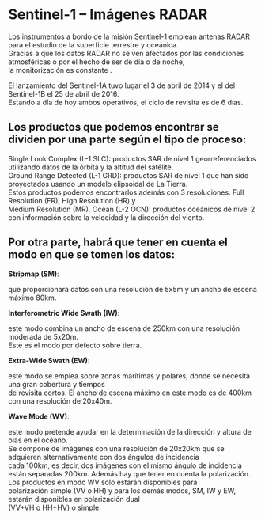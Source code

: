 # Sentinel-1 – Imágenes RADAR

Los instrumentos a bordo de la misión Sentinel-1 emplean antenas RADAR para el estudio de la superficie terrestre y oceánica.   
Gracias a que los datos RADAR no se ven afectados por las condiciones atmosféricas o por el hecho de ser de día o de noche,   
la monitorización es constante .



El lanzamiento del Sentinel-1A tuvo lugar el 3 de abril de 2014 y el del Sentinel-1B el 25 de abril de 2016.  
Estando a día de hoy ambos operativos, el ciclo de revisita es de 6 días.



## Los productos que podemos encontrar se dividen por una parte según el tipo de proceso:



Single Look Complex (L-1 SLC): productos SAR de nivel 1 georreferenciados utilizando datos de la órbita y la altitud del satélite.  
Ground Range Detected (L-1 GRD): productos SAR de nivel 1 que han sido proyectados usando un modelo elipsoidal de La Tierra.  
Estos productos podemos encontrarlos además con 3 resoluciones: Full Resolution (FR), High Resolution (HR) y  
Medium Resolution (MR). 
Ocean (L-2 OCN): productos oceánicos de nivel 2 con información sobre la velocidad y la dirección del viento. 


## Por otra parte, habrá que tener en cuenta el modo en que se tomen los datos: 



**Stripmap (SM)**:

que proporcionará datos con una resolución de 5x5m y un ancho de escena máximo 80km.


**Interferometric Wide Swath (IW)**:

este modo combina un ancho de escena de 250km con una resolución moderada de 5x20m.  
Este es el modo por defecto sobre tierra.  


**Extra-Wide Swath (EW)**:

este modo se emplea sobre zonas marítimas y polares, donde se necesita una gran cobertura y tiempos  
de revisita cortos. El ancho de escena máximo en este modo es de 400km con una resolución de 20x40m.  

**Wave Mode (WV)**:

este modo pretende ayudar en la determinación de la dirección y altura de olas en el océano.  
Se compone de imágenes con una resolución de 20x20km que se adquieren alternativamente con dos ángulos de incidencia   
cada 100km, es decir, dos imágenes con el mismo ángulo de incidencia están separadas 200km. 
Además hay que tener en cuenta la polarización. Los productos en modo WV solo estarán disponibles para  
polarización simple (VV o HH) y para los demás modos, SM, IW y EW, estarán disponibles en polarización dual   
(VV+VH o HH+HV) o simple.
